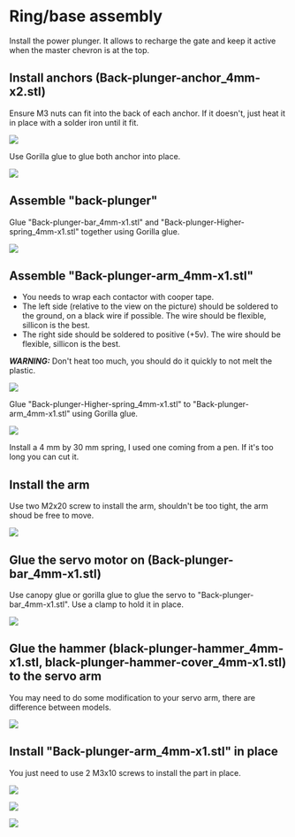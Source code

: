 # Ring/base assembly

Install the power plunger. It allows to recharge the gate and keep it active when the master chevron is at the top.

## Install anchors (Back-plunger-anchor_4mm-x2.stl)

Ensure M3 nuts can fit into the back of each anchor. If it doesn't, just heat it in place with a solder iron until it fit.

![](./Assets/anchor-back-M3.png)

Use Gorilla glue to glue both anchor into place.

![](./Assets/anchor-locations.png)

## Assemble "back-plunger"

Glue "Back-plunger-bar_4mm-x1.stl" and "Back-plunger-Higher-spring_4mm-x1.stl" together using Gorilla glue.

![](./Assets/back-pluger-bar-lower-spring.png)

## Assemble "Back-plunger-arm_4mm-x1.stl"

- You needs to wrap each contactor with cooper tape.
- The left side (relative to the view on the picture) should be soldered to the ground, on a black wire if possible. The wire should be flexible, sillicon is the best.
- The right side should be soldered to positive (+5v). The wire should be flexible, sillicon is the best.

***WARNING:*** Don't heat too much, you should do it quickly to not melt the plastic.

![](./Assets/Back-plunger-arm-real.png)

Glue "Back-plunger-Higher-spring_4mm-x1.stl" to "Back-plunger-arm_4mm-x1.stl" using Gorilla glue.

![](./Assets/Back-plunger-arm-highspring-part.png)

Install a 4 mm by 30 mm spring, I used one coming from a pen. If it's too long you can cut it.

## Install the arm

Use two M2x20 screw to install the arm, shouldn't be too tight, the arm shoud be free to move.

![](./Assets/Back-plunger-arm-part.png)


## Glue the servo motor on (Back-plunger-bar_4mm-x1.stl)

Use canopy glue or gorilla glue to glue the servo to "Back-plunger-bar_4mm-x1.stl". Use a clamp to hold it in place.

![](./Assets/back-plunger-bar_glue-servo.png)

## Glue the hammer (black-plunger-hammer_4mm-x1.stl, black-plunger-hammer-cover_4mm-x1.stl) to the servo arm

You may need to do some modification to your servo arm, there are difference between models.

![](./Assets/back-plunger-bar_glue-servo-real-2.jpg)

## Install "Back-plunger-arm_4mm-x1.stl" in place

You just need to use 2 M3x10 screws to install the part in place.

![](./Assets/back-plunger-bar_glue-servo-real.jpg)

![](./Assets/completed-base-ring.png)

![](./Assets/ring-motor-empty-plunger.jpg)